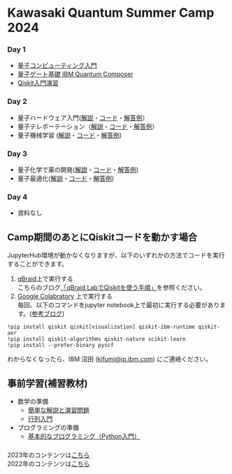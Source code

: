 # Kawasaki Quantum Summer Camp 2024

### Day 1
- [量子コンピューティング入門](https://github.com/quantum-tokyo/kawasaki-quantum-camp/blob/main/day1/20240730_Intro.pdf)
- [量子ゲート基礎 IBM Quantum Composer](https://github.com/quantum-tokyo/kawasaki-quantum-camp/blob/main/day1/20240730_Composer.pdf)
- [Qiskit入門演習](https://github.com/quantum-tokyo/kawasaki-quantum-camp/blob/main/day1/20240730_qiskit.ipynb)

### Day 2
- 量子ハードウェア入門([解説](https://github.com/quantum-tokyo/kawasaki-quantum-camp/blob/main/day2/20240731_1_Hardware.pdf)・[コード](https://github.com/quantum-tokyo/kawasaki-quantum-camp/blob/main/day2/20240731_hardware.ipynb)・[解答例](https://github.com/quantum-tokyo/kawasaki-quantum-camp/blob/main/day2/20240731_hardware_solution.ipynb)）
- 量子テレポーテーション（[解説](https://github.com/quantum-tokyo/kawasaki-quantum-camp/blob/main/day2/20240731_2_Telepo.pdf)・[コード](https://github.com/quantum-tokyo/kawasaki-quantum-camp/blob/main/day2/20240731_teleportation.ipynb)・[解答例](https://github.com/quantum-tokyo/kawasaki-quantum-camp/blob/main/day2/20240731_teleportation_solution.ipynb)）
- 量子機械学習 ([解説](https://github.com/quantum-tokyo/kawasaki-quantum-camp/blob/main/day2/20240731_3_QML.pdf)・[コード](https://github.com/quantum-tokyo/kawasaki-quantum-camp/blob/main/day2/qml/20240731_qml.ipynb)・[解答例](https://github.com/quantum-tokyo/kawasaki-quantum-camp/blob/main/day2/qml/20240731_qml_solution.ipynb))

### Day 3
- 量子化学で薬の開発([解説](https://github.com/quantum-tokyo/kawasaki-quantum-camp/blob/main/day3/20240801_Nature.pdf)・[コード](https://github.com/quantum-tokyo/kawasaki-quantum-camp/blob/main/day3/nature/20240801_nature.ipynb)・[解答例](https://github.com/quantum-tokyo/kawasaki-quantum-camp/blob/main/day3/nature/20240801_nature_solution.ipynb))
- 量子最適化([解説](https://github.com/quantum-tokyo/kawasaki-quantum-camp/blob/main/day3/20240801_optimization.pdf)・[コード](https://github.com/quantum-tokyo/kawasaki-quantum-camp/blob/main/day3/20240801_optimization.ipynb)・[解答例](https://github.com/quantum-tokyo/kawasaki-quantum-camp/blob/main/day3/20240801_optimization_solution.ipynb))

### Day 4
- 資料なし

## Camp期間のあとにQiskitコードを動かす場合
JupyterHub環境が動かなくなりますが、以下のいずれかの方法でコードを実行することができます。
1. [qBraid](https://www.qbraid.com)上で実行する    
   こちらのブログ[「qBraid LabでQiskitを使う手順」](https://qiita.com/kifumi/items/0bf725b9686c15201f27)を参照ください。
2. [Google Colabratory](https://colab.research.google.com/) 上で実行する   
   毎回、以下のコマンドをjupyter notebook上で最初に実行する必要があります。([参考ブログ](https://qiita.com/kifumi/private/51a5d2a420e6318f78fb))
```
!pip install qiskit qiskit[visualization] qiskit-ibm-runtime qiskit-aer
!pip install qiskit-algorithms qiskit-nature scikit-learn 
!pip install --prefer-binary pyscf
```


わからなくなったら、IBM 沼田 (kifumi@jp.ibm.com) にご連絡ください。

## 事前学習(補習教材)
- 数学の準備
    - [簡単な解説と演習問題](./vector_matrix.pdf)
    - [行列入門](https://www.mext.go.jp/content/20230828-mxt-kyoiku01_000250597_1.pdf)
- プログラミングの準備
    - [基本的なプログラミング（Python入門）](https://sites.google.com/a.ipsj.or.jp/mooc/list/C3-1)



### 
2023年のコンテンツは[こちら](https://github.com/quantum-tokyo/kawasaki-quantum-camp/tree/main/2023)    
2022年のコンテンツは[こちら](https://github.com/quantum-tokyo/kawasaki-quantum-camp/tree/main/2022)
